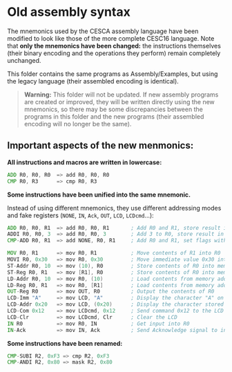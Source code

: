 # Old assembly syntax

The mnemonics used by the CESCA assembly language have been modified to look like those of the more complete CESC16 language. Note that **only the mnemonics have been changed:** the instructions themselves (their binary encoding and the operations they perform) remain completely unchanged.


This folder contains the same programs as Assembly/Examples, but using the legacy language (their assembled encoding is identical).

> **Warning:** This folder will not be updated. If new assembly programs are created or improved, they will be written directly using the new mnemonics, so there may be some discrepancies between the programs in this folder and the new programs (their assembled encoding will no longer be the same).


## Important aspects of the new menmonics:

**All instructions and macros are written in lowercase:**
```asm
ADD R0, R0, R0  => add R0, R0, R0
CMP R0, R3      => cmp R0, R3
```

**Some instructions have been unified into the same mnemonic.**

Instead of using different mnemonics, they use different addressing modes and fake registers (`NONE`, `IN`, `Ack`, `OUT`, `LCD`, `LCDcmd`...):
```asm
ADD R0, R0, R1  => add R0, R0, R1       ; Add R0 and R1, store result in R0
ADDI R0, R0, 3  => add R0, R0, 3        ; Add 3 to R0, store result in R0
CMP-ADD R0, R1  => add NONE, R0, R1     ; Add R0 and R1, set flags without storing result

MOV R0, R1      => mov R0, R1           ; Move contents of R1 into R0
MOVI R0, 0x30   => mov R0, 0x30         ; Move immediate value 0x30 into R0
ST-Addr R0, 10  => mov (10), R0         ; Store contents of R0 into memory address 10
ST-Reg R0, R1   => mov [R1], R0         ; Store contents of R0 into memory address (stored in R1)
LD-Addr R0, 10  => mov R0, (10)         ; Load contents from memory address 10 into R0
LD-Reg R0, R1   => mov R0, [R1]         ; Load contents from memory address (at R1) into R0
OUT-Reg R0      => mov OUT, R0          ; Output the contents of R0
LCD-Imm "A"     => mov LCD, "A"         ; Display the character "A" on the LCD
LCD-Addr 0x20   => mov LCD, (0x20)      ; Display the character stored in address 0x20 on the LCD
LCD-Com 0x12    => mov LCDcmd, 0x12     ; Send command 0x12 to the LCD
LCD-Clr         => mov LCDcmd, Clr      ; Clear the LCD
IN R0           => mov R0, IN           ; Get input into R0
IN-Ack          => mov IN, Ack          ; Send Acknowledge signal to input device
```

**Some instructions have been renamed:**
```asm
CMP-SUBI R2, 0xF3 => cmp R2, 0xF3
CMP-ANDI R2, 0x80 => mask R2, 0x80
```
